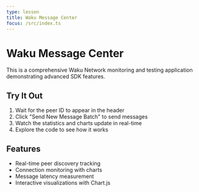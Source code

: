 ```yaml
---
type: lesson
title: Waku Message Center
focus: /src/index.ts
---
```


# Waku Message Center

This is a comprehensive Waku Network monitoring and testing application demonstrating advanced SDK features.

## Try It Out

1. Wait for the peer ID to appear in the header
2. Click "Send New Message Batch" to send messages
3. Watch the statistics and charts update in real-time
4. Explore the code to see how it works

## Features

- Real-time peer discovery tracking
- Connection monitoring with charts
- Message latency measurement
- Interactive visualizations with Chart.js
